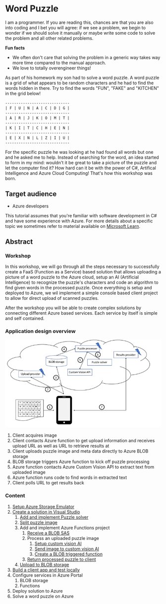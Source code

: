 # Word Puzzle

I am a programmer. If you are reading this, chances are that you are also into coding and I bet you will agree: if we see a problem, we begin to wonder if we should solve it manually or maybe write some code to solve the problem and all other related problems.

**Fun facts**

* We often don't care that solving the problem in a generic way takes way more time compared to the manual approach. 
* We love to totally overengineer things!

As part of his homework my son had to solve a word puzzle. A word puzzle is a grid of what appears to be random characters and he had to find the words hidden in there. Try to find the words "FUN", "FAKE" and "KITCHEN" in the grid below!

````
-----------------------------
| F | U | N | A | C | D | G |
-----------------------------
| A | R | J | K | O | M | T |
-----------------------------
| K | I | T | C | H | E | N |
-----------------------------
| E | X | N | L | Z | I | U |
-----------------------------
````

For the specific puzzle he was looking at he had found all words but one and he asked me to help. Instead of searching for the word, an idea started to form in my mind: wouldn't it be great to take a picture of the puzzle and let the computer find it? How hard can it be with the power of C#, Artifical Intelligence and Azure Cloud Computing! That's how this workshop was born.

## Target audience

* Azure developers

This tutorial assumes that you're familiar with software development in C# and have some experience with Azure. For more details about a specific topic we sometimes refer to material available on [Microsoft Learn](https://docs.microsoft.com/en-us/learn/).

## Abstract

### Workshop
In this workshop, we will go through all the steps necessary to successfully create a FaaS (Function as a Service) based solution that allows uploading a picture of a word puzzle to the Azure cloud, setup an AI (Artificial Intelligence) to recognize the puzzle's characters and code an algorithm to find given words in the processed puzzle. Once everything is setup and deployed to Azure, we wil implement a simple console based client project to allow for direct upload of scanned puzzles.

After the workshop you will be able to create complex solutions by connecting different Azure based services. Each service by itself is simple and self contained.

### Application design overview

![Application Flow](assets/Flow.png)

1. Client acquires image
1. Client contacts Azure function to get upload information and receives upload URL as well as URL to retrieve results at
1. Client uploads puzzle image and meta data directly to Azure BLOB storage
1. BLOB storage triggers Azure function to kick off puzzle processing
1. Azure function contacts Azure Custom Vision API to extract text from uploaded image
1. Azure function runs code to find words in extracted text
1. Client polls URL to get results back

### Content

1. [Setup Azure Storage Emulator](./content/Setup_Azure_Storage_Emulator.md)
1. [Create a solution in Visual Studio](./content/CreateBlankVSSolution.md)
    1. [Add and implement Puzzle solver](./content/CreatePuzzleSolverProject.md)
    1. [Split puzzle image](./content/SplitPuzzleImage.md)
    1. Add and implement Azure Functions project
        1. [Receive a BLOB SAS](./content/Add_and_implement_Azure_Functions_project_1.md)
        1. Process an uploaded puzzle image
            1. [Setup custom vision AI](./content/Setup_Custom_Vision.md)
            1. [Send image to custom vision AI](./content/SendImageToCustomVisionAI.md)
            1. [Create a BLOB triggered function](./content/Add_and_implement_Azure_Functions_project_2.md)
        1. [Return processed puzzle to client](./content/ReturnProcessedPuzzle.md)
    1. [Upload to BLOB storage](./content/Upload_to_BLOB_storage)
1. [Build a client app and test locally](./content/BuildClientApp.md)
1. Configure services in Azure Portal
    1. BLOB storage
    1. Functions
1. Deploy solution to Azure
1. Solve a word puzzle on Azure